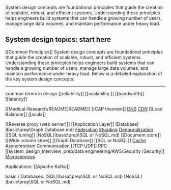 System design concepts are foundational principles that guide the creation of scalable, robust, and efficient systems. Understanding these principles helps engineers build systems that can handle a growing number of users, manage large data volumes, and maintain performance under heavy load.
## System design topics: start here
[[Common Principles]]
System design concepts are foundational principles that guide the creation of scalable, robust, and efficient systems. Understanding these principles helps engineers build systems that can handle a growing number of users, manage large data volumes, and maintain performance under heavy load. Below is a detailed explanation of the key system design concepts:

---


common terms in design
[[reliability]]
[[scalability ]]
[[bandwidth]]
[[latency]]


[[Medical-Research/README|README]]
[[CAP theorem]]
[DNS](basic\prep\DNS.md)
[CDN](basic\prep\CDN.md)
[[Load Balancer]]
[[scala]]

[[Reverse proxy (web server)]]
[[Application Layer]]
[Database](basic\prep\Graph Database.md)
[Federation](basic\prep\Federation.md)
[Sharding](basic\prep\Sharding.md)
[Denormalization](basic\prep\Denormalization.md)
[[SQL tuning]]
[NoSQL](basic\prep\SQL or NoSQL.md)
[[Document store]]
[[Wide column store]]
[[Graph Database]]
[[SQL or NoSQL]]
[Cache](basic\prep\Cache.md)
[Asynchronism](basic\prep\Asynchronism.md)
[Communication](basic\prep\Communication.md)
[[TCP UDP]]
[RPC](basic\prep\RPC.md)
[[system_design_interview_prep/data engineering/AWS/Security /Security]]
[Microservices](basic\prep\Microservices.md)

Applications:
[[Apache Kafka]]

basic / Databases:
[SQL](basic\prep\SQL or NoSQL.md)
[NoSQL](basic\prep\SQL or NoSQL.md)

